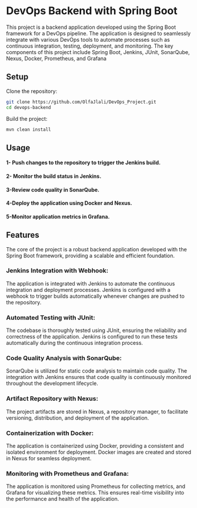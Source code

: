 # DevOps Backend with Spring Boot

This project is a backend application developed using the Spring Boot framework for a DevOps pipeline. The application is designed to seamlessly integrate with various DevOps tools to automate processes such as continuous integration, testing, deployment, and monitoring. The key components of this project include Spring Boot, Jenkins, JUnit, SonarQube, Nexus, Docker, Prometheus, and Grafana
## Setup

Clone the repository:
```bash
git clone https://github.com/OlfaJlali/DevOps_Project.git
cd devops-backend
```
Build the project:
```bash
mvn clean install
```


## Usage

#### 1- Push changes to the repository to trigger the Jenkins build.
#### 2- Monitor the build status in Jenkins.
#### 3-Review code quality in SonarQube.
#### 4-Deploy the application using Docker and Nexus.
#### 5-Monitor application metrics in Grafana.

## Features
The core of the project is a robust backend application developed with the Spring Boot framework, providing a scalable and efficient foundation.

### Jenkins Integration with Webhook: 
The application is integrated with Jenkins to automate the continuous integration and deployment processes. Jenkins is configured with a webhook to trigger builds automatically whenever changes are pushed to the repository.

### Automated Testing with JUnit: 
The codebase is thoroughly tested using JUnit, ensuring the reliability and correctness of the application. Jenkins is configured to run these tests automatically during the continuous integration process.

### Code Quality Analysis with SonarQube:
SonarQube is utilized for static code analysis to maintain code quality. The integration with Jenkins ensures that code quality is continuously monitored throughout the development lifecycle.

### Artifact Repository with Nexus: 
The project artifacts are stored in Nexus, a repository manager, to facilitate versioning, distribution, and deployment of the application.

### Containerization with Docker: 
The application is containerized using Docker, providing a consistent and isolated environment for deployment. Docker images are created and stored in Nexus for seamless deployment.

### Monitoring with Prometheus and Grafana: 
The application is monitored using Prometheus for collecting metrics, and Grafana for visualizing these metrics. This ensures real-time visibility into the performance and health of the application.

